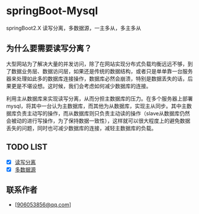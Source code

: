# springBoot-Mysql
springBoot2.X 读写分离，多数据源，一主多从，多主多从

## 为什么要需要读写分离？
大型网站为了解决大量的并发访问，除了在网站实现分布式负载均衡远远不够，到了数据业务层、数据访问层，如果还是传统的数据结构，或者只是单单靠一台服务器来处理如此多的数据库连接操作，数据库必然会崩溃，特别是数据丢失的话，后果更是不堪设想。这时候，我们会考虑如何减少数据库的连接。

利用主从数据库来实现读写分离，从而分担主数据库的压力。在多个服务器上部署mysql，将其中一台认为主数据库，而其他为从数据库，实现主从同步。其中主数据库负责主动写的操作，而从数据库则只负责主动读的操作（slave从数据库仍然会被动的进行写操作，为了保持数据一致性），这样就可以很大程度上的避免数据丢失的问题，同时也可减少数据库的连接，减轻主数据库的负载。

## TODO LIST
* [x] [读写分离](#Mysql)
* [x] [多数据源](一主多从，多主多从，多数据库（mysql,oracle）)

## 联系作者
- [906053856@qq.com]
